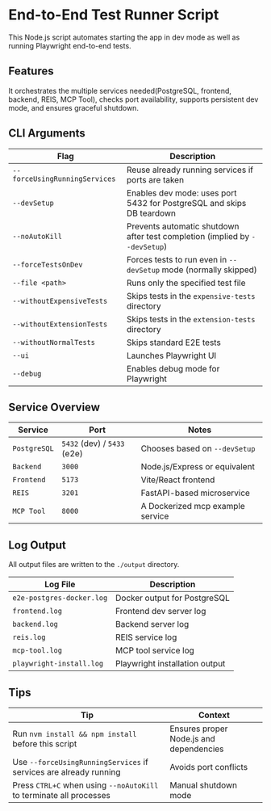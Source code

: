 # End-to-End Test Runner Script

This Node.js script automates starting the app in dev mode as well as running Playwright end-to-end tests.

## Features

It orchestrates the multiple services needed(PostgreSQL, frontend, backend, REIS, MCP Tool), checks port availability, supports persistent dev mode, and ensures graceful shutdown.

## CLI Arguments

| Flag                          | Description                                                                 |
| ----------------------------- | --------------------------------------------------------------------------- |
| `--forceUsingRunningServices` | Reuse already running services if ports are taken                           |
| `--devSetup`                  | Enables dev mode: uses port 5432 for PostgreSQL and skips DB teardown       |
| `--noAutoKill`                | Prevents automatic shutdown after test completion (implied by `--devSetup`) |
| `--forceTestsOnDev`           | Forces tests to run even in `--devSetup` mode (normally skipped)            |
| `--file <path>`               | Runs only the specified test file                                           |
| `--withoutExpensiveTests`     | Skips tests in the `expensive-tests` directory                              |
| `--withoutExtensionTests`     | Skips tests in the `extension-tests` directory                              |
| `--withoutNormalTests`        | Skips standard E2E tests                                                    |
| `--ui`                        | Launches Playwright UI                                                      |
| `--debug`                     | Enables debug mode for Playwright                                           |

## Service Overview

| Service      | Port                        | Notes                            |
| ------------ | --------------------------- | -------------------------------- |
| `PostgreSQL` | `5432` (dev) / `5433` (e2e) | Chooses based on `--devSetup`    |
| `Backend`    | `3000`                      | Node.js/Express or equivalent    |
| `Frontend`   | `5173`                      | Vite/React frontend              |
| `REIS`       | `3201`                      | FastAPI-based microservice       |
| `MCP Tool`   | `8000`                      | A Dockerized mcp example service |

## Log Output

All output files are written to the `./output` directory.

| Log File                  | Description                    |
| ------------------------- | ------------------------------ |
| `e2e-postgres-docker.log` | Docker output for PostgreSQL   |
| `frontend.log`            | Frontend dev server log        |
| `backend.log`             | Backend server log             |
| `reis.log`                | REIS service log               |
| `mcp-tool.log`            | MCP tool service log           |
| `playwright-install.log`  | Playwright installation output |

## Tips

| Tip                                                                 | Context                                 |
| ------------------------------------------------------------------- | --------------------------------------- |
| Run `nvm install && npm install` before this script                 | Ensures proper Node.js and dependencies |
| Use `--forceUsingRunningServices` if services are already running   | Avoids port conflicts                   |
| Press `CTRL+C` when using `--noAutoKill` to terminate all processes | Manual shutdown mode                    |

